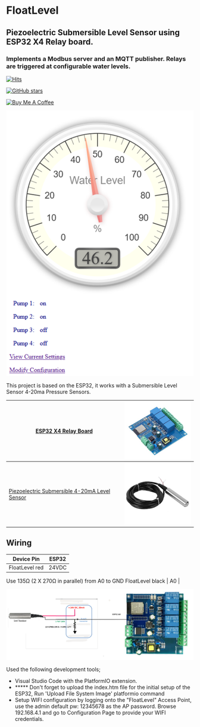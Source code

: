 # FloatLevel
## Piezoelectric Submersible Level Sensor using ESP32 X4 Relay board. 
### Implements a Modbus server and an MQTT publisher. Relays are triggered at configurable water levels.

[![Hits](https://hits.seeyoufarm.com/api/count/incr/badge.svg?url=https%3A%2F%2Fgithub.com%2FClassicDIY%2FFloatLevel&count_bg=%2379C83D&title_bg=%23555555&icon=&icon_color=%23E7E7E7&title=hits&edge_flat=false)](https://hits.seeyoufarm.com)

[![GitHub stars](https://img.shields.io/github/stars/ClassicDIY/FloatLevel?style=for-the-badge)](https://github.com/ClassicDIY/FloatLevel/stargazers)

<a href="https://www.buymeacoffee.com/r4K2HIB" target="_blank"><img src="https://cdn.buymeacoffee.com/buttons/v2/default-yellow.png" alt="Buy Me A Coffee" style="height: 60px !important;width: 217px !important;" ></a>

<p align="left">
  <img src="./Pictures/home_page.png" width="600"/>
</p>

This project is based on the ESP32, it works with a Submersible Level Sensor 4-20ma Pressure Sensors.

|<a href="https://www.aliexpress.com/item/1005005275943365.html"> ESP32 X4 Relay Board</a>|<img src="./Pictures/Esp32_X4_Relay_Board.png" width="200"/>|
|---|---|
|<a href="https://www.aliexpress.com/item/1005006366841583.html"> Piezoelectric Submersible 4-20mA Level Sensor </a>|<img src="./Pictures/Sensor.png" width="200"/>|

## Wiring

Device Pin | ESP32 |
--- | --- |
FloatLevel red  | 24VDC |
Use 135Ω (2 X 270Ω in parallel) from A0 to GND
FloatLevel black | A0 |

<p align="left">
  <img src="./Pictures/diagram.png" width="800"/>
</p>

Used the following development tools;

<ul>
  <li>Visual Studio Code with the PlatformIO extension.</li>
  <li>***** Don't forget to upload the index.htm file for the initial setup of the ESP32, Run 'Upload File System Image' platformio command</li>
  <li>Setup WIFI configuration by logging onto the "FloatLevel" Access Point, use the admin default pw: 12345678 as the AP password. Browse 192.168.4.1 and go to Configuration Page to provide your WIFI credentials.
</ul>

